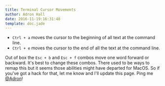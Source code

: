 ```yaml
---
title: Terminal Cursor Movements
author: Adron Hall
date: 2016-11-19:16:31:48
template: doc.jade
---
```

* `Ctrl + a` moves the cursor to the beginning of all text at the command line.
* `Ctrl + e` moves the cursor to the end of all the text at the command line.

Out of box the `Esc + b` and `Esc + f` combos move one word forward or backward. It's best to change these combos. There used to be ways to remap this but it seems those abilities might have departed for MacOS. So if you've got a hack for that, let me know and I'll update this page. Ping me [@Adron](https://twitter.com/Adron)!
